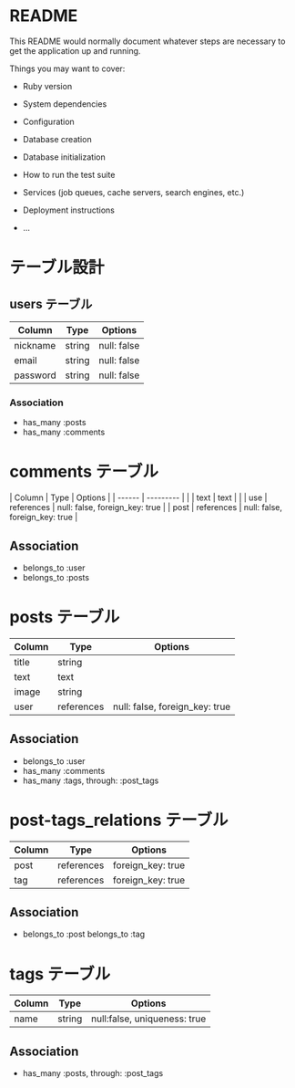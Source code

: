 # README

This README would normally document whatever steps are necessary to get the
application up and running.

Things you may want to cover:

* Ruby version

* System dependencies

* Configuration

* Database creation

* Database initialization

* How to run the test suite

* Services (job queues, cache servers, search engines, etc.)

* Deployment instructions

* ...

# テーブル設計

## users テーブル

| Column	      | Type	   | Options     |
| ------------- | -------- | ----------- |
| nickname	    | string	 | null: false |
| email	        | string	 | null: false |
| password    	| string	 | null: false |

### Association

- has_many :posts
- has_many :comments

# comments テーブル

| Column	| Type	      | Options                        |
|  ------ |  ---------  |                                |
| text    | text        |                                |
| use     | references  | null: false, foreign_key: true |
| post    | references  | null: false, foreign_key: true |

## Association

- belongs_to :user
- belongs_to :posts

# posts テーブル

| Column	 | Type	           | Options                        |
| -------- | --------------- | ------------------------------ |
| title	   | string	         |                                |
| text	   | text	           |                                |
| image	   | string	         |                                |
| user	   | references	     | null: false, foreign_key: true |

## Association

- belongs_to :user
- has_many :comments
- has_many :tags, through: :post_tags

# post-tags_relations テーブル

| Column | Type       | Options                        |
| ------ | ---------- | ------------------------------ |
| post   | references | foreign_key: true              |
| tag    | references | foreign_key: true              |

## Association

- belongs_to :post belongs_to :tag

# tags テーブル

| Column | Type    | Options                      |
| ------ | --------| ---------------------------- |
| name   | string  | null:false, uniqueness: true |

## Association

- has_many :posts, through: :post_tags
